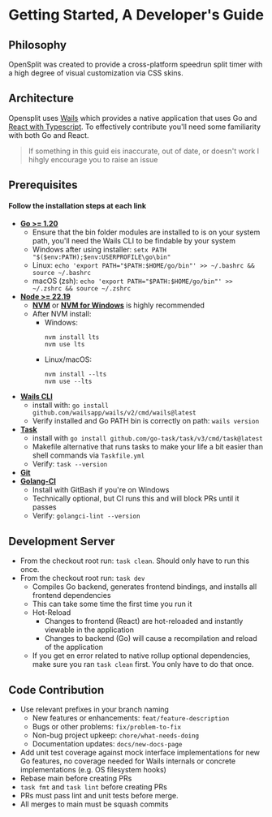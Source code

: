 # Getting Started, A Developer's Guide

## Philosophy
OpenSplit was created to provide a cross-platform speedrun split timer with a high degree of visual customization via CSS skins.

## Architecture
Opensplit uses [Wails](https://wails.io) which provides a native application that uses Go and [React with Typescript](https://react.dev/).
To effectively contribute you'll need some familiarity with both Go and React.

> If something in this guid eis inaccurate, out of date, or doesn't work I hihgly encourage you to raise an issue

## Prerequisites
#### Follow the installation steps at each link
* [**Go >= 1.20**](https://go.dev/doc/install)
  * Ensure that the bin folder modules are installed to is on your system path, you'll need the Wails CLI to be findable by your system
  * Windows after using installer: `setx PATH "$($env:PATH);$env:USERPROFILE\go\bin"`
  * Linux: `echo 'export PATH="$PATH:$HOME/go/bin"' >> ~/.bashrc && source ~/.bashrc`
  * macOS (zsh): `echo 'export PATH="$PATH:$HOME/go/bin"' >> ~/.zshrc && source ~/.zshrc`
* [**Node >= 22.19**](https://nodejs.org/en/download/)
  * [**NVM**](https://github.com/nvm-sh/nvm) or [**NVM for Windows**](https://github.com/coreybutler/nvm-windows) is highly recommended
  * After NVM install:
    * Windows:
        ```
        nvm install lts
        nvm use lts
      ```
    * Linux/macOS:
        ```
        nvm install --lts
        nvm use --lts 
        ```
* [**Wails CLI**](https://wails.io/docs/gettingstarted/installation)
  * install with: `go install github.com/wailsapp/wails/v2/cmd/wails@latest`
  * Verify installed and Go PATH bin is correctly on path: `wails version`
* [**Task**](https://github.com/go-task/task)
  * install with `go install github.com/go-task/task/v3/cmd/task@latest`
  * Makefile alternative that runs tasks to make your life a bit easier than shell commands via `Taskfile.yml`
  * Verify: `task --version`
* [**Git**](https://git-scm.com/downloads)
* [**Golang-CI**](https://golangci-lint.run/docs/welcome/install/#binaries)
  * Install with GitBash if you're on Windows
  * Technically optional, but CI runs this and will block PRs until it passes
  * Verify: `golangci-lint --version`

## Development Server
* From the checkout root run: `task clean`.  Should only have to run this once.
* From the checkout root run: `task dev` 
  * Compiles Go backend, generates frontend bindings, and installs all frontend dependencies
  * This can take some time the first time you run it
  * Hot-Reload
    * Changes to frontend (React) are hot-reloaded and instantly viewable in the application
    * Changes to backend (Go) will cause a recompilation and reload of the application
  * If you get en error related to native rollup optional dependencies, make sure you ran `task clean` first.  You only have to do that once.

## Code Contribution
* Use relevant prefixes in your branch naming
  * New features or enhancements: `feat/feature-description`
  * Bugs or other problems: `fix/problem-to-fix`
  * Non-bug project upkeep: `chore/what-needs-doing`
  * Documentation updates: `docs/new-docs-page`
* Add unit test coverage against mock interface implementations for new Go features, 
no coverage needed for Wails internals or concrete implementations (e.g. OS filesystem hooks)
* Rebase main before creating PRs
* `task fmt` and `task lint` before creating PRs
* PRs must pass lint and unit tests before merge.
* All merges to main must be squash commits
